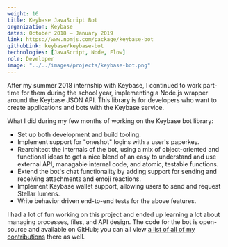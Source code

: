 ```yaml
---
weight: 16
title: Keybase JavaScript Bot
organization: Keybase
dates: October 2018 – January 2019
link: https://www.npmjs.com/package/keybase-bot
githubLink: keybase/keybase-bot
technologies: [JavaScript, Node, Flow]
role: Developer
image: "../../images/projects/keybase-bot.png"
---
```


After my summer 2018 internship with Keybase, I continued to work part-time for them during the school year, implementing a Node.js wrapper around the Keybase JSON API. This library is for developers who want to create applications and bots with the Keybase service.

What I did during my few months of working on the Keybase bot library:

- Set up both development and build tooling.
- Implement support for "oneshot" logins with a user's paperkey.
- Rearchitect the internals of the bot, using a mix of object-oriented and functional ideas to get a nice blend of an easy to understand and use external API, managable internal code, and atomic, testable functions.
- Extend the bot's chat functionality by adding support for sending and receiving attachments and emoji reactions.
- Implement Keybase wallet support, allowing users to send and request Stellar lumens.
- Write behavior driven end-to-end tests for the above features.

I had a lot of fun working on this project and ended up learning a lot about managing processes, files, and API design. The code for the bot is open-source and available on GitHub; you can all view [a list of all of my contributions](https://github.com/keybase/keybase-bot/commits?author=nathunsmitty) there as well.
